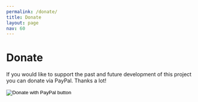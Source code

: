```yaml
---
permalink: /donate/
title: Donate
layout: page
nav: 60
---
```


# Donate

If you would like to support the past and future development of this project you can donate via PayPal. Thanks a lot!

<!-- https://www.paypal.com/cgi-bin/webscr?cmd=_s-xclick&hosted_button_id=NV3WTUPDCGWEN&source=url -->

<form action="https://www.paypal.com/cgi-bin/webscr" method="post" target="_top">
<input type="hidden" name="cmd" value="_s-xclick" />
<input type="hidden" name="hosted_button_id" value="NV3WTUPDCGWEN" />
<input type="image" src="https://www.paypalobjects.com/en_US/CH/i/btn/btn_donateCC_LG.gif" border="0" name="submit" title="PayPal - The safer, easier way to pay online!" alt="Donate with PayPal button" />
<img alt="" border="0" src="https://www.paypal.com/en_CH/i/scr/pixel.gif" width="1" height="1" />
</form>
